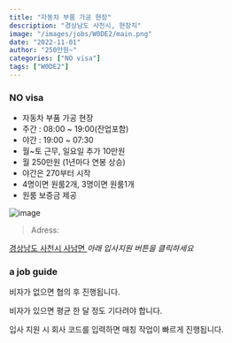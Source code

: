 ```yaml
---
title: "자동차 부품 가공 현장"
description: "경상남도 사천시, 현장직"
image: "/images/jobs/W0DE2/main.png"
date: "2022-11-01"
author: "250만원~"
categories: ["NO visa"]
tags: ["W0DE2"]
---
```


<!--### need a visa-->
### NO visa

* 자동차 부품 가공 현장
* 주간 : 08:00 ~ 19:00(잔업포함)
* 야간 : 19:00 ~ 07:30
* 월~토 근무, 일요일 추가 10만원
* 월 250만원 (1년마다 연봉 상승)
* 야간은 270부터 시작
* 4명이면 원룸2개, 3명이면 원룸1개
* 원룸 보증금 제공

![image](/images/jobs/W0DE2/map.png)

> Adress:
<a target="_blank" rel="noopener noreferrer" href="https://map.naver.com/v5/search/%EC%82%AC%EC%B2%9C%EC%8B%9C%20%EC%82%AC%EB%82%A8%EB%A9%B4/address/14257263.019356485,4171025.7941354066,%EA%B2%BD%EC%83%81%EB%82%A8%EB%8F%84%20%EC%82%AC%EC%B2%9C%EC%8B%9C%20%EC%82%AC%EB%82%A8%EB%A9%B4,adm?c=14253063.1855767,4167251.9066467,12,0,0,0,dh&isCorrectAnswer=true">
    경상남도 사천시 사남면
</a>
<!--
유한책임회사 한국산업
이종백 부사장님
경상남도 사천시 사남면 공단1로 23-9
010-3863-8616
jkjk6545@hanmail.com
-->
<cite>아래 입사지원 버튼을 클릭하세요</cite>

### a job guide
비자가 없으면 협의 후 진행됩니다.

비자가 있으면 평균 한 달 정도 기다려야 합니다.

입사 지원 시 회사 코드를 입력하면 매칭 작업이 빠르게 진행됩니다.